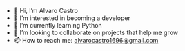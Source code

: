 - 👋 Hi, I’m Alvaro Castro
- 👀 I’m interested in becoming a developer
- 🌱 I’m currently learning Python
- 💞️ I’m looking to collaborate on projects that help me grow 
- 📫 How to reach me: alvarocastro1696@gmail.com

<!---
kunky1696/kunky1696 is a ✨ special ✨ repository because its `README.md` (this file) appears on your GitHub profile.
You can click the Preview link to take a look at your changes.
--->
